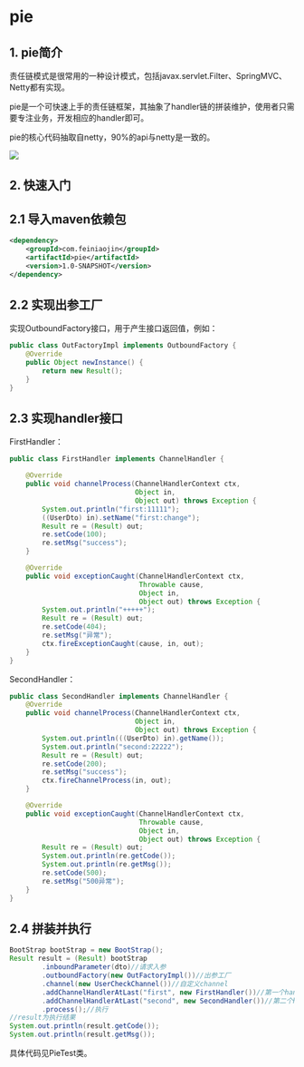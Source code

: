 # pie

## 1. pie简介

责任链模式是很常用的一种设计模式，包括javax.servlet.Filter、SpringMVC、Netty都有实现。

pie是一个可快速上手的责任链框架，其抽象了handler链的拼装维护，使用者只需要专注业务，开发相应的handler即可。

pie的核心代码抽取自netty，90%的api与netty是一致的。

![](https://s3.ax1x.com/2021/02/19/yf0KL8.jpg)

## 2. 快速入门

## 2.1 导入maven依赖包

```xml
<dependency> 
    <groupId>com.feiniaojin</groupId>
    <artifactId>pie</artifactId>
    <version>1.0-SNAPSHOT</version>
</dependency>
```

## 2.2 实现出参工厂

实现OutboundFactory接口，用于产生接口返回值，例如：

```java
public class OutFactoryImpl implements OutboundFactory {
    @Override
    public Object newInstance() {
        return new Result();
    }
}
```

## 2.3 实现handler接口

FirstHandler：

```java
public class FirstHandler implements ChannelHandler {

    @Override
    public void channelProcess(ChannelHandlerContext ctx,
                               Object in,
                               Object out) throws Exception {
        System.out.println("first:11111");
        ((UserDto) in).setName("first:change");
        Result re = (Result) out;
        re.setCode(100);
        re.setMsg("success");
    }

    @Override
    public void exceptionCaught(ChannelHandlerContext ctx,
                                Throwable cause,
                                Object in,
                                Object out) throws Exception {
        System.out.println("+++++");
        Result re = (Result) out;
        re.setCode(404);
        re.setMsg("异常");
        ctx.fireExceptionCaught(cause, in, out);
    }
}
```

SecondHandler：

```java
public class SecondHandler implements ChannelHandler {
    @Override
    public void channelProcess(ChannelHandlerContext ctx,
                               Object in,
                               Object out) throws Exception {
        System.out.println(((UserDto) in).getName());
        System.out.println("second:22222");
        Result re = (Result) out;
        re.setCode(200);
        re.setMsg("success");
        ctx.fireChannelProcess(in, out);
    }

    @Override
    public void exceptionCaught(ChannelHandlerContext ctx,
                                Throwable cause,
                                Object in,
                                Object out) throws Exception {
        Result re = (Result) out;
        System.out.println(re.getCode());
        System.out.println(re.getMsg());
        re.setCode(500);
        re.setMsg("500异常");
    }
}
```

## 2.4 拼装并执行 

```java
BootStrap bootStrap = new BootStrap();
Result result = (Result) bootStrap
        .inboundParameter(dto)//请求入参
        .outboundFactory(new OutFactoryImpl())//出参工厂
        .channel(new UserCheckChannel())//自定义channel
        .addChannelHandlerAtLast("first", new FirstHandler())//第一个handler
        .addChannelHandlerAtLast("second", new SecondHandler())//第二个handler
        .process();//执行
//result为执行结果
System.out.println(result.getCode());
System.out.println(result.getMsg());
```

具体代码见PieTest类。
